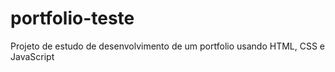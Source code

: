 # portfolio-teste
Projeto de estudo de desenvolvimento de um portfolio usando HTML, CSS e JavaScript
